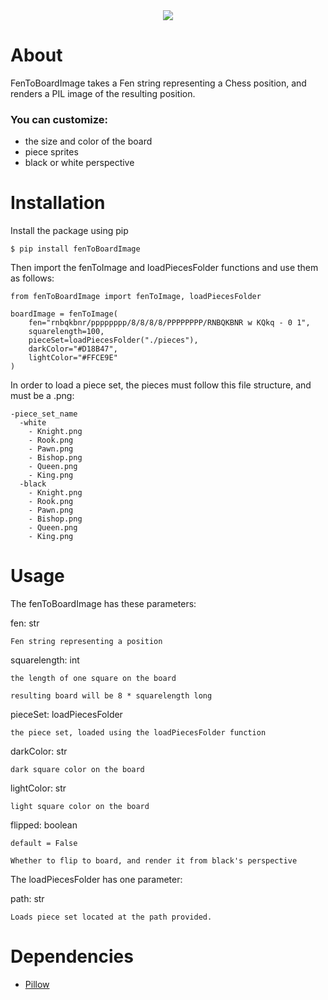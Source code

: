 <div align="center">
  <img src="https://raw.githubusercontent.com/reedkrawiec/fenToBoardImage/main/documentation/logo.png" />
</div>

# About

FenToBoardImage takes a Fen string representing a Chess position, and renders a PIL image of the resulting position.

###  You can customize:
- the size and color of the board
- piece sprites
- black or white perspective

# Installation

Install the package using pip
```
$ pip install fenToBoardImage
```

Then import the fenToImage and loadPiecesFolder functions and use them as follows:
```
from fenToBoardImage import fenToImage, loadPiecesFolder

boardImage = fenToImage(
	fen="rnbqkbnr/pppppppp/8/8/8/8/PPPPPPPP/RNBQKBNR w KQkq - 0 1",
	squarelength=100,
	pieceSet=loadPiecesFolder("./pieces"),
	darkColor="#D18B47",
	lightColor="#FFCE9E"
)
```

In order to load a piece set, the pieces must follow this file structure, and must be a .png:
```
-piece_set_name
  -white
    - Knight.png
    - Rook.png
    - Pawn.png
    - Bishop.png
    - Queen.png
    - King.png
  -black
    - Knight.png
    - Rook.png
    - Pawn.png
    - Bishop.png
    - Queen.png
    - King.png
```

# Usage

The fenToBoardImage has these parameters:

fen: str

	Fen string representing a position

squarelength: int

	the length of one square on the board

	resulting board will be 8 * squarelength long

pieceSet: loadPiecesFolder

	the piece set, loaded using the loadPiecesFolder function

darkColor: str

	dark square color on the board

lightColor: str

	light square color on the board

flipped: boolean

	default = False

	Whether to flip to board, and render it from black's perspective

The loadPiecesFolder has one parameter:

path: str

	Loads piece set located at the path provided.


# Dependencies
- [Pillow](https://pypi.org/project/Pillow/)